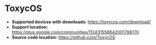 # ToxycOS

+ **Supported devices with downloads:** https://toxycos.com/download/
+ **Support location:** https://plus.google.com/communities/112431558642001786170
+ **Source code location:** https://github.com/ToxycOS
